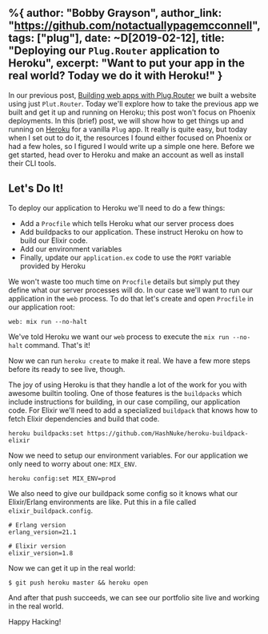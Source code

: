 %{
  author: "Bobby Grayson",
  author_link: "https://github.com/notactuallypagemcconnell",
  tags: ["plug"],
  date:  ~D[2019-02-12],
  title: "Deploying our `Plug.Router` application to Heroku",
  excerpt: "Want to put your app in the real world? Today we do it with Heroku!"
}
---

In our previous post, [Building web apps with Plug.Router](https://elixirschool.com/blog/building-apps-with-plug-router/) we built a website using just `Plut.Router`.
Today we'll explore how to take the previous app we built and get it up and running on Heroku; this post won't focus on Phoenix deployments.
In this (brief) post, we will show how to get things up and running on [Heroku](http://heroku.com) for a vanilla `Plug` app.
It really is quite easy, but today when I set out to do it, the resources I found either focused on Phoenix or had a few holes, so I figured I would write up a simple one here.
Before we get started, head over to Heroku and make an account as well as install their CLI tools.

## Let's Do It!

To deploy our application to Heroku we'll need to do a few things:

* Add a `Procfile` which tells Heroku what our server process does
* Add buildpacks to our application. These instruct Heroku on how to build our Elixir code.
* Add our environment variables
* Finally, update our `application.ex` code to use the `PORT` variable provided by Heroku

We won't waste too much time on `Procfile` details but simply put they define what our server processes will do. In our case we'll want to run our application in the `web` process. To do that let's create and open `Procfile` in our application root:

```
web: mix run --no-halt
```
We've told Heroku we want our `web` process to execute the `mix run --no-halt` command.
That's it!

Now we can run `heroku create` to make it real.
We have a few more steps before its ready to see live, though.

The joy of using Heroku is that they handle a lot of the work for you with awesome builtin tooling.
One of those features is the `buildpacks` which include instructions for building, in our case compiling, our application code.
For Elixir we'll need to add a specialized `buildpack` that knows how to fetch Elixir dependencies and build that code.

```
heroku buildpacks:set https://github.com/HashNuke/heroku-buildpack-elixir
```

Now we need to setup our environment variables.
For our application we only need to worry about one: `MIX_ENV`.

```
heroku config:set MIX_ENV=prod
```

We also need to give our buildpack some config so it knows what our Elixir/Erlang environments are like.
Put this in a file called `elixir_buildpack.config`.

```
# Erlang version
erlang_version=21.1

# Elixir version
elixir_version=1.8
```

Now we can get it up in the real world:

```
$ git push heroku master && heroku open
```

And after that push succeeds, we can see our portfolio site live and working in the real world.

Happy Hacking!
